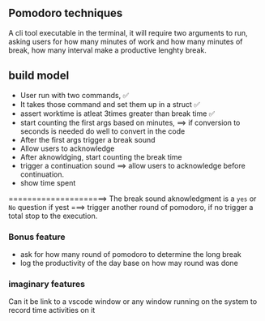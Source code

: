 ## Pomodoro techniques
A cli tool executable in the terminal, it will require two arguments to run, asking users for how many minutes of work and how many minutes of break, how many interval make a productive  lenghty break.

## build model

- User run with two commands, ✅
- It takes those command and set them up in a struct ✅
- assert worktime is atleat 3times greater than break time ✅
- start counting the first args based on minutes, ==> if conversion to seconds is needed do well to convert in the code
- After the first args trigger a break sound
- Allow users to acknowledge
- After aknowldging, start counting the break time
- trigger a continuation sound ==> allow users to acknowledge before continuation.
- show time spent

=====================> The break sound aknowledgment is a `yes` or `No` question
if yest ===> trigger another round of pomodoro, if no trigger a total stop to the execution.



### Bonus feature 
- ask for how many round of pomodoro to determine the long break 
- log the productivity of the day base on how may round was done

### imaginary features
 
Can it be link to a vscode window or any window running on the system to record time activities on it 